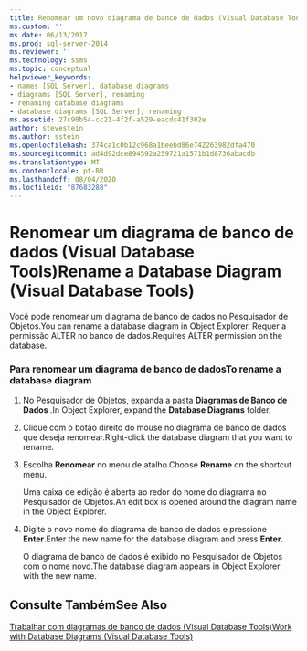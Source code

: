 ```yaml
---
title: Renomear um novo diagrama de banco de dados (Visual Database Tools) | Microsoft Docs
ms.custom: ''
ms.date: 06/13/2017
ms.prod: sql-server-2014
ms.reviewer: ''
ms.technology: ssms
ms.topic: conceptual
helpviewer_keywords:
- names [SQL Server], database diagrams
- diagrams [SQL Server], renaming
- renaming database diagrams
- database diagrams [SQL Server], renaming
ms.assetid: 27c90b54-cc21-4f2f-a529-eacdc41f302e
author: stevestein
ms.author: sstein
ms.openlocfilehash: 374ca1c0b12c968a1beebd86e742263982dfa470
ms.sourcegitcommit: ad4d92dce894592a259721a1571b1d8736abacdb
ms.translationtype: MT
ms.contentlocale: pt-BR
ms.lasthandoff: 08/04/2020
ms.locfileid: "87683288"
---
```

# <a name="rename-a-database-diagram-visual-database-tools"></a><span data-ttu-id="1c16d-102">Renomear um diagrama de banco de dados (Visual Database Tools)</span><span class="sxs-lookup"><span data-stu-id="1c16d-102">Rename a Database Diagram (Visual Database Tools)</span></span>
  <span data-ttu-id="1c16d-103">Você pode renomear um diagrama de banco de dados no Pesquisador de Objetos.</span><span class="sxs-lookup"><span data-stu-id="1c16d-103">You can rename a database diagram in Object Explorer.</span></span> <span data-ttu-id="1c16d-104">Requer a permissão ALTER no banco de dados.</span><span class="sxs-lookup"><span data-stu-id="1c16d-104">Requires ALTER permission on the database.</span></span>  
  
### <a name="to-rename-a-database-diagram"></a><span data-ttu-id="1c16d-105">Para renomear um diagrama de banco de dados</span><span class="sxs-lookup"><span data-stu-id="1c16d-105">To rename a database diagram</span></span>  
  
1.  <span data-ttu-id="1c16d-106">No Pesquisador de Objetos, expanda a pasta **Diagramas de Banco de Dados** .</span><span class="sxs-lookup"><span data-stu-id="1c16d-106">In Object Explorer, expand the **Database Diagrams** folder.</span></span>  
  
2.  <span data-ttu-id="1c16d-107">Clique com o botão direito do mouse no diagrama de banco de dados que deseja renomear.</span><span class="sxs-lookup"><span data-stu-id="1c16d-107">Right-click the database diagram that you want to rename.</span></span>  
  
3.  <span data-ttu-id="1c16d-108">Escolha **Renomear** no menu de atalho.</span><span class="sxs-lookup"><span data-stu-id="1c16d-108">Choose **Rename** on the shortcut menu.</span></span>  
  
     <span data-ttu-id="1c16d-109">Uma caixa de edição é aberta ao redor do nome do diagrama no Pesquisador de Objetos.</span><span class="sxs-lookup"><span data-stu-id="1c16d-109">An edit box is opened around the diagram name in the Object Explorer.</span></span>  
  
4.  <span data-ttu-id="1c16d-110">Digite o novo nome do diagrama de banco de dados e pressione **Enter**.</span><span class="sxs-lookup"><span data-stu-id="1c16d-110">Enter the new name for the database diagram and press **Enter**.</span></span>  
  
     <span data-ttu-id="1c16d-111">O diagrama de banco de dados é exibido no Pesquisador de Objetos com o nome novo.</span><span class="sxs-lookup"><span data-stu-id="1c16d-111">The database diagram appears in Object Explorer with the new name.</span></span>  
  
## <a name="see-also"></a><span data-ttu-id="1c16d-112">Consulte Também</span><span class="sxs-lookup"><span data-stu-id="1c16d-112">See Also</span></span>  
 [<span data-ttu-id="1c16d-113">Trabalhar com diagramas de banco de dados &#40;Visual Database Tools&#41;</span><span class="sxs-lookup"><span data-stu-id="1c16d-113">Work with Database Diagrams &#40;Visual Database Tools&#41;</span></span>](visual-database-tools.md)  
  
  
